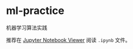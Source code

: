 # ml-practice

机器学习算法实践

推荐在 [Jupyter Notebook Viewer](https://nbviewer.jupyter.org/github/Henry-Mike/ml-practice/tree/master/) 阅读 `.ipynb` 文件。

